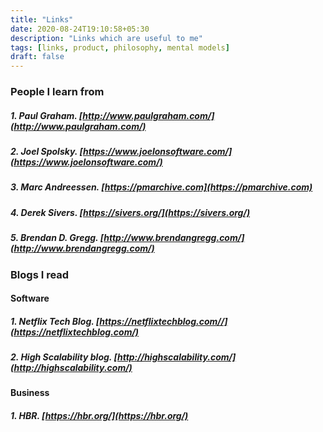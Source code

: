 ```yaml
---
title: "Links"
date: 2020-08-24T19:10:58+05:30
description: "Links which are useful to me"
tags: [links, product, philosophy, mental models]
draft: false
---
```


### People I learn from

##### 1. Paul Graham. [http://www.paulgraham.com/](http://www.paulgraham.com/)
##### 2. Joel Spolsky. [https://www.joelonsoftware.com/](https://www.joelonsoftware.com/)
##### 3. Marc Andreessen. [https://pmarchive.com](https://pmarchive.com)
##### 4. Derek Sivers. [https://sivers.org/](https://sivers.org/)
##### 5. Brendan D. Gregg. [http://www.brendangregg.com/](http://www.brendangregg.com/)

### Blogs I read

#### Software

##### 1. Netflix Tech Blog. [https://netflixtechblog.com//](https://netflixtechblog.com/)
##### 2. High Scalability blog. [http://highscalability.com/](http://highscalability.com/)

#### Business
##### 1. HBR. [https://hbr.org/](https://hbr.org/)
  
